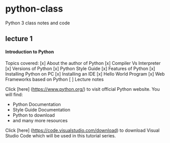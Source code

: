 # python-class
Python 3 class notes and code

## lecture 1
#### Introduction to Python
Topics covered:
[x] About the author of Python
[x] Compiler Vs Interpreter
[x] Versions of Python
[x] Python Style Guide
[x] Features of Python
[x] Installing Python on PC
[x] Installing an IDE
[x] Hello World Program
[x] Web Frameworks based on Python
[ ] Lecture notes

Click [here] (https://www.python.org/) to visit official Python website.
You will find:
* Python Documentation
* Style Guide Documentation
* Python to download
* and many more resources

Click [here] (https://code.visualstudio.com/download) to download Visual Studio Code which will be used in this tutorial series.